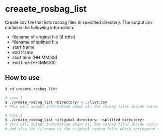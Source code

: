 # creaete_rosbag_list

Create csv file that lists rosbag files in specified directory.
The output csv contains the following information.
- filename of original file (if exist)
- filename of splitted file
- start frame
- end frame
- start time (HH:MM:SS)
- end time (HH:MM:SS)

## How to use
```bash
$ cd creaete_rosbag_list

# case 1
$ ./create_rosbag_list <directory> > ./list.csv
# This will output information about all the rosbag files inside <directory>

# case 2
$ ./create_rosbag_list <original directory> <splitted directory>
# This will output information about all the rosbag files inside <splitted directory>
# and also the filename of the original rosbag files which correspond to the splitted one
```
